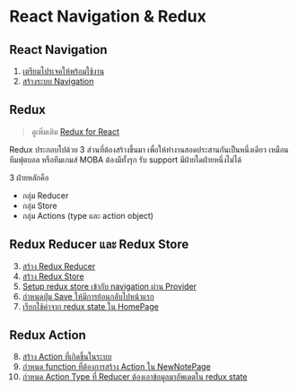 
# React Navigation & Redux

## React Navigation

1. [เตรียมโปรเจคให้พร้อมใช้งาน](1-setup.md)
2. [สร้างระบบ Navigation](2-setup-navigation.md)

## Redux

> ดูเพิ่มเติม [Redux for React](https://redux.js.org/basics/usage-with-react)

Redux ประกอบไปด้วย 3 ส่วนที่ต้องสร้างขึ้นมา เพื่อให้ทำงานสอดประสานกันเป็นหนึ่งเดียว เหมือนทีมฟุตบอล หรือทีมเกมส์​ MOBA ต้องมีทั้งรุก รับ support มีฝ่ายใดฝ่ายหนึ่งไม่ได้ 

3 ฝ่ายหลักคือ 
- กลุ่ม Reducer
- กลุ่ม Store
- กลุ่ม Actions (type และ action object)

## Redux Reducer และ Redux Store

3. [สร้าง Redux Reducer](3-setup-redux-reducer.md)
4. [สร้าง Redux Store](4-setup-redux-store.md)
5. [Setup redux store เข้ากับ navigation ผ่าน Provider](5-setup-redux-store-to-provider.md)
6. [กำหนดปุ่ม Save ให้มีการย้อนกลับไปหน้าแรก](6-save-button-to-home.md)
7. [เรียกใช้ค่าจาก redux state ใน HomePage](8-access-redux-state.md)

## Redux Action 

8. [สร้าง Action ที่เกิดขึ้นในระบบ](9-action.md)
9. [กำหนด function ที่ต้องการสร้าง Action ใน NewNotePage](10-map-dispatch-action.md)
10. [กำหนด Action Type ที่ Reducer ต้องเอาข้อมูลมาอัพเดตใน redux state](11-reducer-update-state.md)
